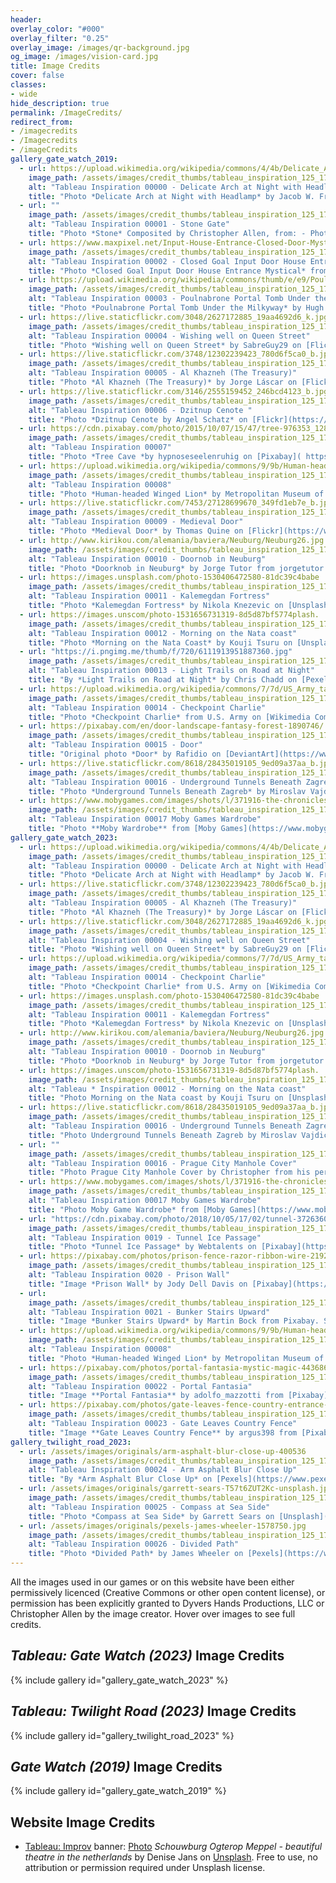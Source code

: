```yaml
---
header:
overlay_color: "#000"
overlay_filter: "0.25"
overlay_image: /images/qr-background.jpg
og_image: /images/vision-card.jpg
title: Image Credits
cover: false
classes:
- wide
hide_description: true
permalink: /ImageCredits/
redirect_from:
- /imagecredits
- /Imagecredits
- /imageCredits
gallery_gate_watch_2019:
  - url: https://upload.wikimedia.org/wikipedia/commons/4/4b/Delicate_Arch_at_Night_with_Headlamp_%288708155337%29.jpg
    image_path: /assets/images/credit_thumbs/tableau_inspiration_125_175_00000.jpg
    alt: "Tableau Inspiration 00000 - Delicate Arch at Night with Headlamp"
    title: "Photo *Delicate Arch at Night with Headlamp* by Jacob W. Frank at [JWFrank.com](https://JWFrank.com), from [Wikimedia Commons](https://commons.wikimedia.org/wiki/File:Delicate_Arch_at_Night_with_Headlamp_%288708155337%29.jpg), licensed CC0."
  - url: ""
    image_path: /assets/images/credit_thumbs/tableau_inspiration_125_175_00001.jpg
    alt: "Tableau Inspiration 00001 - Stone Gate"
    title: "Photo *Stone* Composited by Christopher Allen, from: - Photo by Prester Johnstock on [DeviantArt](https://presterjohnstock.deviantart.com/art/Pre-cut-Stone-Gateway-297527473), used with [permission](https://www.deviantart.com/presterjohnstock/journal/Devious-Journal-Entry-323881823). - Photo by Paul L Dineen on [Flickr](https://www.flickr.com/photos/pauldineen/19960011573), licensed CC-BY. - Photo by Chris Hoare on [Flickr](https://www.flickr.com/photos/u07ch/27766641595/), licensed CC-BY."
  - url: https://www.maxpixel.net/Input-House-Entrance-Closed-Door-Mystical-Goal-2020636
    image_path: /assets/images/credit_thumbs/tableau_inspiration_125_175_00002.jpg
    alt: "Tableau Inspiration 00002 - Closed Goal Input Door House Entrance Mystical"
    title: "Photo *Closed Goal Input Door House Entrance Mystical* from [MaxPixel](https://www.maxpixel.net/Input-House-Entrance-Closed-Door-Mystical-Goal-2020636), licensed CC0."
  - url: https://upload.wikimedia.org/wikipedia/commons/thumb/e/e9/Poulnabrone_milkyway.jpg/1599px-Poulnabrone_milkyway.jpg?20150913094335
    image_path: /assets/images/credit_thumbs/tableau_inspiration_125_175_00003.jpg
    alt: "Tableau Inspiration 00003 - Poulnabrone Portal Tomb Under the Milkyway"
    title: "Photo *Poulnabrone Portal Tomb Under the Milkyway* by Hugh Cotter on [Wikimedia Commons](https://commons.wikimedia.org/wiki/File:Poulnabrone_milkyway.jpg), licensed CC-BY-SA."
  - url: https://live.staticflickr.com/3048/2627172885_19aa4692d6_k.jpg
    image_path: /assets/images/credit_thumbs/tableau_inspiration_125_175_00004.jpg
    alt: "Tableau Inspiration 00004 - Wishing well on Queen Street"
    title: "Photo *Wishing well on Queen Street* by SabreGuy29 on [Flickr](https://www.flickr.com/photos/sabreguy29/2627172885/), licensed CC-BY."
  - url: https://live.staticflickr.com/3748/12302239423_780d6f5ca0_b.jpg
    image_path: /assets/images/credit_thumbs/tableau_inspiration_125_175_00005.jpg
    alt: "Tableau Inspiration 00005 - Al Khazneh (The Treasury)"
    title: "Photo *Al Khazneh (The Treasury)* by Jorge Láscar on [Flickr]( https://www.flickr.com/photos/jlascar/12302239423/), licensed CC-BY."
  - url: https://live.staticflickr.com/3146/2555159452_246bcd4123_b.jpg
    image_path: /assets/images/credit_thumbs/tableau_inspiration_125_175_00006.jpg
    alt: "Tableau Inspiration 00006 - Dzitnup Cenote "
    title: "Photo *Dzitnup Cenote by Angel Schatz* on [Flickr](https://www.flickr.com/photos/glamourschatz/2555159452/), licensed CC-BY."
  - url: https://cdn.pixabay.com/photo/2015/10/07/15/47/tree-976353_1280.jpg
    image_path: /assets/images/credit_thumbs/tableau_inspiration_125_175_00007.jpg
    alt: "Tableau Inspiration 00007"
    title: "Photo *Tree Cave *by hypnoseseelenruhig on [Pixabay]( https://pixabay.com/en/tree-cave-forest-nature-bark-log-976353/), licensed CC0."
  - url: https://upload.wikimedia.org/wikipedia/commons/9/9b/Human-headed_winged_lion_%28lamassu%29_MET_DP252320.jpeg
    image_path: /assets/images/credit_thumbs/tableau_inspiration_125_175_00008.jpg
    alt: "Tableau Inspiration 00008"
    title: "Photo *Human-headed Winged Lion* by Metropolitan Museum of Art, donated to [Wikipedia Commons](https://commons.wikimedia.org/wiki/File:Human-headed_winged_lion_(lamassu)_MET_DP252320.jpeg), licensed CC0."
  - url: https://live.staticflickr.com/7453/27128699670_349fd1eb7e_b.jpg
    image_path: /assets/images/credit_thumbs/tableau_inspiration_125_175_00009.jpg
    alt: "Tableau Inspiration 00009 - Medieval Door"
    title: "Photo *Medieval Door* by Thomas Quine on [Flickr](https://www.flickr.com/photos/quinet/27128699670/), licensed CC-BY."
  - url: http://www.kirikou.com/alemania/baviera/Neuburg/Neuburg26.jpg
    image_path: /assets/images/credit_thumbs/tableau_inspiration_125_175_00010.jpg
    alt: "Tableau Inspiration 00010 - Doornob in Neuburg"
    title: "Photo *Doorknob in Neuburg* by Jorge Tutor from jorgetutor.com from [kirikou.com](http://www.kirikou.com/alemania/baviera/Neuburg/Neuburg26.htm). Used with explicit permission."
  - url: https://images.unsplash.com/photo-1530406472580-81dc39c4babe
    image_path: /assets/images/credit_thumbs/tableau_inspiration_125_175_00011.jpg
    alt: "Tableau Inspiration 00011 - Kalemegdan Fortress"
    title: "Photo *Kalemegdan Fortress* by Nikola Knezevic on [Unsplash](https://unsplash.com/photos/Q3JcLtECTtE), Free to use, no attribution or permission required under Unsplash license."
  - url: https://images.unscom/photo-1531656731319-8d5d87bf5774plash.
    image_path: /assets/images/credit_thumbs/tableau_inspiration_125_175_00012.jpg
    alt: "Tableau Inspiration 00012 - Morning on the Nata coast"
    title: "Photo *Morning on the Nata Coast* by Kouji Tsuru on [Unsplash](https://unsplash.com/photos/tuskYdeKoYU), Free to use, no attribution or permission required under Unsplash license."
  - url: "https://i.pngimg.me/thumb/f/720/6111913951887360.jpg"
    image_path: /assets/images/credit_thumbs/tableau_inspiration_125_175_00013.jpg
    alt: "Tableau Inspiration 00013 - Light Trails on Road at Night"
    title: "By *Light Trails on Road at Night* by Chris Chadd on [Pexels]( https://www.pexels.com/photo/light-trails-on-road-at-night-336413/), under Pexels license. (retrieved 2019, no longer on Pexels in 2023)"
  - url: https://upload.wikimedia.org/wikipedia/commons/7/7d/US_Army_tanks_face_off_against_Soviet_tanks%2C_Berlin_1961.jpg
    image_path: /assets/images/credit_thumbs/tableau_inspiration_125_175_00014.jpg
    alt: "Tableau Inspiration 00014 - Checkpoint Charlie"
    title: "Photo *Checkpoint Charlie* from U.S. Army on [Wikimedia Commons](https://commons.wikimedia.org/wiki/File:US_Army_tanks_face_off_against_Soviet_tanks,_Berlin_1961.jpg), licensed CC0/Public Domain."
  - url: https://pixabay.com/en/door-landscape-fantasy-forest-1890746/
    image_path: /assets/images/credit_thumbs/tableau_inspiration_125_175_00015.jpg
    alt: "Tableau Inspiration 00015 - Door"
    title: "Original photo *Door* by Rafidio on [DeviantArt](https://www.deviantart.com/rafido/art/door-313337121), use granted with explicit permission. Final derivation by Karen Nadine on [Pixabay](https://pixabay.com/en/door-landscape-fantasy-forest-1890746/), licensed CC0."
  - url: https://live.staticflickr.com/8618/28435019105_9ed09a37aa_b.jpg
    image_path: /assets/images/credit_thumbs/tableau_inspiration_125_175_00016.jpg
    alt: "Tableau Inspiration 00016 - Underground Tunnels Beneath Zagreb"
    title: "Photo *Underground Tunnels Beneath Zagreb* by Miroslav Vajdic on [Flickr](https://www.flickr.com/photos/64079936@N08/28435019105), licensed CC-BY-SA."
  - url: https://www.mobygames.com/images/shots/l/371916-the-chronicles-of-narnia-the-lion-the-witch-and-the-wardrobe.jpg
    image_path: /assets/images/credit_thumbs/tableau_inspiration_125_175_00017.jpg
    alt: "Tableau Inspiration 00017 Moby Games Wardrobe"
    title: "Photo **Moby Wardrobe** from [Moby Games](https://www.mobygames.com/images/shots/l/371916-the-chronicles-of-narnia-the-lion-the-witch-and-the-wardrobe.jpg), fair use."
gallery_gate_watch_2023:
  - url: https://upload.wikimedia.org/wikipedia/commons/4/4b/Delicate_Arch_at_Night_with_Headlamp_%288708155337%29.jpg
    image_path: /assets/images/credit_thumbs/tableau_inspiration_125_175_00000.jpg
    alt: "Tableau Inspiration 00000 - Delicate Arch at Night with Headlamp"
    title: "Photo *Delicate Arch at Night with Headlamp* by Jacob W. Frank at [JWFrank.com](https://JWFrank.com), from [Wikimedia Commons](https://commons.wikimedia.org/wiki/File:Delicate_Arch_at_Night_with_Headlamp_%288708155337%29.jpg), licensed CC0."
  - url: https://live.staticflickr.com/3748/12302239423_780d6f5ca0_b.jpg
    image_path: /assets/images/credit_thumbs/tableau_inspiration_125_175_00005.jpg
    alt: "Tableau Inspiration 00005 - Al Khazneh (The Treasury)"
    title: "Photo *Al Khazneh (The Treasury)* by Jorge Láscar on [Flickr]( https://www.flickr.com/photos/jlascar/12302239423/), licensed CC-BY."
  - url: https://live.staticflickr.com/3048/2627172885_19aa4692d6_k.jpg
    image_path: /assets/images/credit_thumbs/tableau_inspiration_125_175_00004.jpg
    alt: "Tableau Inspiration 00004 - Wishing well on Queen Street"
    title: "Photo *Wishing well on Queen Street* by SabreGuy29 on [Flickr](https://www.flickr.com/photos/sabreguy29/2627172885/), licensed CC-BY."
  - url: https://upload.wikimedia.org/wikipedia/commons/7/7d/US_Army_tanks_face_off_against_Soviet_tanks%2C_Berlin_1961.jpg
    image_path: /assets/images/credit_thumbs/tableau_inspiration_125_175_00014.jpg
    alt: "Tableau Inspiration 00014 - Checkpoint Charlie"
    title: "Photo *Checkpoint Charlie* from U.S. Army on [Wikimedia Commons](https://commons.wikimedia.org/wiki/File:US_Army_tanks_face_off_against_Soviet_tanks,_Berlin_1961.jpg), licensed CC0/Public Domain."
  - url: https://images.unsplash.com/photo-1530406472580-81dc39c4babe
    image_path: /assets/images/credit_thumbs/tableau_inspiration_125_175_00011.jpg
    alt: "Tableau Inspiration 00011 - Kalemegdan Fortress"
    title: "Photo *Kalemegdan Fortress* by Nikola Knezevic on [Unsplash](https://unsplash.com/photos/Q3JcLtECTtE), Free to use, no attribution or permission required under Unsplash license."
  - url: http://www.kirikou.com/alemania/baviera/Neuburg/Neuburg26.jpg
    image_path: /assets/images/credit_thumbs/tableau_inspiration_125_175_00010.jpg
    alt: "Tableau Inspiration 00010 - Doornob in Neuburg"
    title: "Photo *Doorknob in Neuburg* by Jorge Tutor from jorgetutor.com from [kirikou.com](http://www.kirikou.com/alemania/baviera/Neuburg/Neuburg26.htm). Used with explicit permission."
  - url: https://images.unscom/photo-1531656731319-8d5d87bf5774plash.
    image_path: /assets/images/credit_thumbs/tableau_inspiration_125_175_00012.jpg
    alt: "Tableau * Inspiration 00012 - Morning on the Nata coast"
    title: "Photo Morning on the Nata coast by Kouji Tsuru on [Unsplash](https://unsplash.com/photos/tuskYdeKoYU), Free to use, no attribution or permission required under Unsplash license."
  - url: https://live.staticflickr.com/8618/28435019105_9ed09a37aa_b.jpg
    image_path: /assets/images/credit_thumbs/tableau_inspiration_125_175_00016.jpg
    alt: "Tableau Inspiration 00016 - Underground Tunnels Beneath Zagreb"
    title: "Photo Underground Tunnels Beneath Zagreb by Miroslav Vajdic on [Flickr](https://www.flickr.com/photos/64079936@N08/28435019105), licensed CC-BY-SA."
  - url: ""
    image_path: /assets/images/credit_thumbs/tableau_inspiration_125_175_00018.jpg
    alt: "Tableau Inspiration 00016 - Prague City Manhole Cover"
    title: "Photo Prague City Manhole Cover by Christopher from his personal collection licensed CC-BY-SA."
  - url: https://www.mobygames.com/images/shots/l/371916-the-chronicles-of-narnia-the-lion-the-witch-and-the-wardrobe.jpg
    image_path: /assets/images/credit_thumbs/tableau_inspiration_125_175_00017.jpg
    alt: "Tableau Inspiration 00017 Moby Games Wardrobe"
    title: "Photo Moby Game Wardrobe* from [Moby Games](https://www.mobygames.com/images/shots/l/371916-the-chronicles-of-narnia-the-lion-the-witch-and-the-wardrobe.jpg), fair use."
  - url: "https://cdn.pixabay.com/photo/2018/10/05/17/02/tunnel-3726360_1280.jpg"
    image_path: /assets/images/credit_thumbs/tableau_inspiration_125_175_00019.jpg
    alt: "Tableau Inspiration 0019 - Tunnel Ice Passage"
    title: "Photo *Tunnel Ice Passage* by Webtalents on [Pixabay](https://pixabay.com/illustrations/tunnel-ice-passage-discovery-3726360/)"
  - url: https://pixabay.com/photos/prison-fence-razor-ribbon-wire-219264/
    image_path: /assets/images/credit_thumbs/tableau_inspiration_125_175_00020.jpg
    alt: "Tableau Inspiration 0020 - Prison Wall"
    title: "Image *Prison Wall* by Jody Dell Davis on [Pixabay](https://pixabay.com/photos/prison-fence-razor-ribbon-wire-219264/). Simplified Pixabay License, free for commercial use, no attribution required."
  - url: 
    image_path: /assets/images/credit_thumbs/tableau_inspiration_125_175_00021.jpg
    alt: "Tableau Inspiration 0021 - Bunker Stairs Upward"
    title: "Image *Bunker Stairs Upward* by Martin Bock from Pixabay. Simplified Pixabay License, free for commercial use, no attribution required. https://pixabay.com/photos/bunker-stairs-upward-building-2359436/"
  - url: https://upload.wikimedia.org/wikipedia/commons/9/9b/Human-headed_winged_lion_%28lamassu%29_MET_DP252320.jpeg
    image_path: /assets/images/credit_thumbs/tableau_inspiration_125_175_00008.jpg
    alt: "Tableau Inspiration 00008"
    title: "Photo *Human-headed Winged Lion* by Metropolitan Museum of Art, donated to [Wikipedia Commons](https://commons.wikimedia.org/wiki/File:Human-headed_winged_lion_(lamassu)_MET_DP252320.jpeg), licensed CC0."
  - url: https://pixabay.com/photos/portal-fantasia-mystic-magic-4436861/
    image_path: /assets/images/credit_thumbs/tableau_inspiration_125_175_00022.jpg
    alt: "Tableau Inspiration 00022 - Portal Fantasia"
    title: "Image **Portal Fantasia** by adolfo_mazzotti from [Pixabay](https://pixabay.com/photos/portal-fantasia-mystic-magic-4436861/). Simplified Pixabay License, free for commercial use, no attribution required."
  - url: https://pixabay.com/photos/gate-leaves-fence-country-entrance-396701/
    image_path: /assets/images/credit_thumbs/tableau_inspiration_125_175_00023.jpg
    alt: "Tableau Inspiration 00023 - Gate Leaves Country Fence"
    title: "Image **Gate Leaves Country Fence** by argus398 from [Pixabay](https://pixabay.com/photos/gate-leaves-fence-country-entrance-396701/). Simplified Pixabay License, free for commercial use, no attribution required."
gallery_twilight_road_2023:
  - url: /assets/images/originals/arm-asphalt-blur-close-up-400536
    image_path: /assets/images/credit_thumbs/tableau_inspiration_125_175_00024.jpg
    alt: "Tableau Inspiration 00024 - Arm Asphalt Blur Close Up"
    title: "By *Arm Asphalt Blur Close Up* on [Pexels](https://www.pexels.com/photo/arm-asphalt-blur-close-up-400536/), under Pexels license. (retrieved 2019, no longer on Pexels in 2023), now *Nature Grass People Hands* by StockSnap on [Pixabay](https://pixabay.com/photos/nature-grass-people-hands-thumbs-2569232/) Simplified Pixabay License, free for commercial use, no attribution required."
  - url: /assets/images/originals/garrett-sears-T57t6ZUT2Kc-unsplash.jpg
    image_path: /assets/images/credit_thumbs/tableau_inspiration_125_175_00025.jpg
    alt: "Tableau Inspiration 00025 - Compass at Sea Side"
    title: "Photo *Compass at Sea Side* by Garrett Sears on [Unsplash](https://unsplash.com/photos/T57t6ZUT2Kc). Free to use, no attribution or permission required under Unsplash license."
  - url: /assets/images/originals/pexels-james-wheeler-1578750.jpg
    image_path: /assets/images/credit_thumbs/tableau_inspiration_125_175_00026.jpg
    alt: "Tableau Inspiration 00026 - Divided Path"
    title: "Photo *Divided Path* by James Wheeler on [Pexels](https://www.pexels.com/photo/photo-of-pathway-surrounded-by-fir-trees-1578750/). Free to use or modify, no attribution required under Pexel’s Legal Simplicity license."
---
```


All the images used in our games or on this website have been either permissively licenced (Creative Commons or other open content license), or permission has been explicitly granted to Dyvers Hands Productions, LLC or Christopher Allen by the image creator. Hover over images to see full credits.

## ***Tableau: Gate Watch (2023)*** Image Credits

{% include gallery id="gallery_gate_watch_2023" %}

## ***Tableau: Twilight Road (2023)*** Image Credits

{% include gallery id="gallery_twilight_road_2023" %}

## ***Gate Watch (2019)*** Image Credits

{% include gallery id="gallery_gate_watch_2019" %}

## Website Image Credits

* [Tableau: Improv](/Improv) banner: [Photo](/assets/images/originals/denise-jans-dPeMksg59lA-unsplash.jpg) *Schouwburg Ogterop Meppel - beautiful theatre in the netherlands* by Denise Jans on [Unsplash](https://unsplash.com/photos/dPeMksg59lA). Free to use, no attribution or permission required under Unsplash license.
